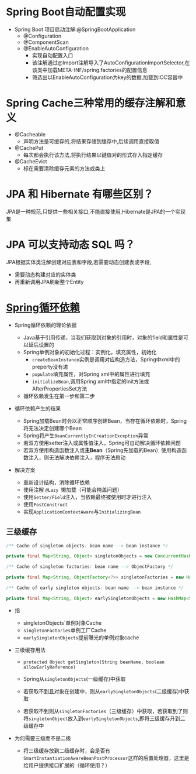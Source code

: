 # Spring Boot自动配置实现

* Spring Boot 项目启动注解:@SpringBootApplication
  * @Configuration
  * @ComponentScan
  * @EnableAutoConfiguration
    * 实现自动配置入口
    * 该注解通过@Import注解导入了AutoConfigurationImportSelector,在该类中加载META-INF/spring.factories的配置信息
    * 筛选出以EnableAutoConfiguration为key的数据,加载到IOC容器中

# Spring Cache三种常用的缓存注解和意义

* @Cacheable
  * 声明方法是可缓存的,将结果存储到缓存中,后续调用直接取值
* @CachePut
  * 每次都会执行该方法,将执行结果以键值对的形式存入指定缓存
* @CacheEvict
  * 标在需要清除缓存元素的方法或类上

# JPA 和 Hibernate 有哪些区别？

JPA是一种规范,只提供一些相关接口,不能直接使用,Hibernate是JPA的一个实现集

# JPA 可以支持动态 SQL 吗？

JPA根据实体类注解创建对应表和字段,若需要动态创建表或字段,

* 需要动态构建对应的实体类
* 再重新调用JPA刷新整个Entity

# [Spring循环依赖](https://blog.csdn.net/github_38687585/article/details/82317674)

* Spring循环依赖的理论依据
  * Java基于引用传递，当我们获取到对象的引用时，对象的field和属性是可以延后设置的
  * Spring单例对象的初始化过程：实例化，填充属性，初始化
    * `createBeanInstance`实例是调用对应构造方法，Spring中xml中的preperty没有进
    * `populate`填充属性，对Spring xml中的属性进行填充
    * `initializeBean`,调用Spring xml中指定的init方法或AfterPropertiesSet方法
  * 循环依赖发生在第一步和第二步

* 循环依赖产生的结果
  * Spring加载Bean时会以正常顺序创建Bean，当存在循环依赖时，Spring将无法决定创建哪个Bean
  * Spring将产生`BeanCurrentlyInCreationException`异常
  * 若双方使用setter注入或属性值注入，Spring可自动解决循环依赖问题
  * 若双方使用构造函数注入或**主Bean**（Spring先加载的Bean）使用构造函数注入，则无法解决依赖注入，程序无法启动

* 解决方案
  * 重新设计结构，消除循环依赖
  * 使用注解  `@Lazy `懒加载（可能会掩盖问题）
  * 使用`Setter/Field`注入，当依赖最终被使用时才进行注入
  * 使用`PostConstruct`
  * 实现`ApplicationContextAware`与`InitializingBean`

## 三级缓存

```java
/** Cache of singleton objects: bean name --> bean instance */

private final Map<String, Object> singletonObjects = new ConcurrentHashMap<String, Object>(256);

/** Cache of singleton factories: bean name --> ObjectFactory */

private final Map<String, ObjectFactory<?>> singletonFactories = new HashMap<String, ObjectFactory<?>>(16);

/** Cache of early singleton objects: bean name --> bean instance */

private final Map<String, Object> earlySingletonObjects = new HashMap<String, Object>(16);
```

* 指
  * singletonObjects`单例对象Cache
  * `singletonFactories`单例工厂Cache
  * `earlySingletonObjects`提前曝光的单例对象cache

* 三级缓存用法

  * `protected Object getSingleton(String beanName, boolean allowEarlyReference) `

  * Spring从`singletonObjects`(一级缓存)中获取
  * 若获取不到且对象在创建中，则从`earlySingletonObjects`(二级缓存)中获取
  * 若获取不到则从`singletonFactories`（三级缓存）中获取，若获取到了则将`singletonObject`放入到`earlySingletonObjects`,即将三级缓存升到二级缓存中

* 为何需要三级而不是二级
  * 将三级缓存放到二级缓存时，会是否有`SmartInstantiationAwareBeanPostProcessor`这样的后置处理器，这里是给用户提供接口扩展的（循环使用？）